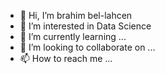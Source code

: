 - 👋 Hi, I’m brahim bel-lahcen
- 👀 I’m interested in Data Science
- 🌱 I’m currently learning ...
- 💞️ I’m looking to collaborate on ...
- 📫 How to reach me ...

<!---
brahimmade/brahimmade is a ✨ special ✨ repository because its `README.md` (this file) appears on your GitHub profile.
You can click the Preview link to take a look at your changes.
--->
